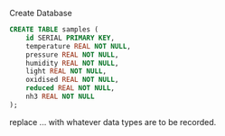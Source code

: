 Create Database

```sql
CREATE TABLE samples (
    id SERIAL PRIMARY KEY,
    temperature REAL NOT NULL,
    pressure REAL NOT NULL,
    humidity REAL NOT NULL,
    light REAL NOT NULL,
    oxidised REAL NOT NULL,
    reduced REAL NOT NULL,
    nh3 REAL NOT NULL
);
```

replace ... with whatever data types are to be recorded.